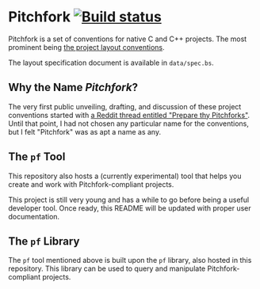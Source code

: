 # Pitchfork [![Build status](https://ci.appveyor.com/api/projects/status/enlqq40bxapaa44y/branch/develop-q271?svg=true)](https://ci.appveyor.com/project/Quincunx271/pitchfork/branch/develop-q271)

Pitchfork is a set of conventions for native C and C++ projects. The most
prominent being [the project layout conventions](https://api.csswg.org/bikeshed/?force=1&url=https://raw.githubusercontent.com/vector-of-bool/pitchfork/develop/data/spec.bs).

The layout specification document is available in `data/spec.bs`.


## Why the Name *Pitchfork*?

The very first public unveiling, drafting, and discussion of these project
conventions started with [a Reddit thread entitled "Prepare thy Pitchforks"](https://www.reddit.com/r/cpp/comments/996q8o/prepare_thy_pitchforks_a_de_facto_standard/). Until
that point, I had not chosen any particular name for the conventions, but I
felt "Pitchfork" was as apt a name as any.


## The `pf` Tool

This repository also hosts a (currently experimental) tool that helps you
create and work with Pitchfork-compliant projects.

This project is still very young and has a while to go before being a useful
developer tool. Once ready, this README will be updated with proper user
documentation.


## The `pf` Library

The `pf` tool mentioned above is built upon the `pf` library, also hosted in
this repository. This library can be used to query and manipulate
Pitchfork-compliant projects.
